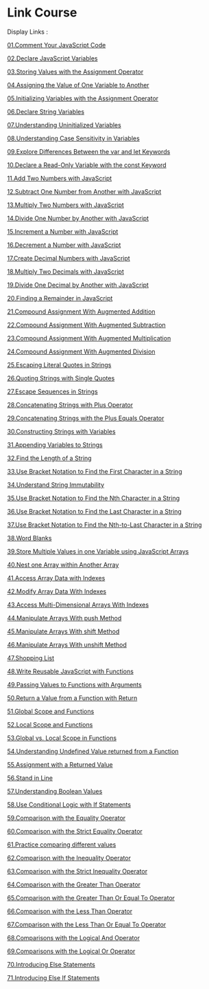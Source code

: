 # Link Course


Display Links :

[01.Comment Your JavaScript Code](./01.Comment%20Your%20JavaScript%20Code/)

[02.Declare JavaScript Variables](./02.Declare%20JavaScript%20Variables/)

[03.Storing Values with the Assignment Operator](03.Storing%20Values%20with%20the%20Assignment%20Operator/)

[04.Assigning the Value of One Variable to Another](./04.Assigning%20the%20Value%20of%20One%20Variable%20to%20Another/)

[05.Initializing Variables with the Assignment Operator](./05.Initializing%20Variables%20with%20the%20Assignment%20Operator/)

[06.Declare String Variables](./06.Declare%20String%20Variables/)

[07.Understanding Uninitialized Variables](./07.Understanding%20Uninitialized%20Variables/)

[08.Understanding Case Sensitivity in Variables](./08.Understanding%20Case%20Sensitivity%20in%20Variables/)

[09.Explore Differences Between the var and let Keywords](./09.Explore%20Differences%20Between%20the%20var%20and%20let%20Keywords/)

[10.Declare a Read-Only Variable with the const Keyword](./10.Declare%20a%20Read-Only%20Variable%20with%20the%20const%20Keyword/)

[11.Add Two Numbers with JavaScript](./11.Add%20Two%20Numbers%20with%20JavaScript/)

[12.Subtract One Number from Another with JavaScript](./12.Subtract%20One%20Number%20from%20Another%20with%20JavaScript/)

[13.Multiply Two Numbers with JavaScript](./13.Multiply%20Two%20Numbers%20with%20JavaScript/)

[14.Divide One Number by Another with JavaScript](./14.Divide%20One%20Number%20by%20Another%20with%20JavaScript/)

[15.Increment a Number with JavaScript](./15.Increment%20a%20Number%20with%20JavaScript/)

[16.Decrement a Number with JavaScript](./16.Decrement%20a%20Number%20with%20JavaScript/)

[17.Create Decimal Numbers with JavaScript](./17.Create%20Decimal%20Numbers%20with%20JavaScript/)

[18.Multiply Two Decimals with JavaScript](./18.Multiply%20Two%20Decimals%20with%20JavaScript/)

[19.Divide One Decimal by Another with JavaScript](./19.Divide%20One%20Decimal%20by%20Another%20with%20JavaScript/)

[20.Finding a Remainder in JavaScript](./20.Finding%20a%20Remainder%20in%20JavaScript/)

[21.Compound Assignment With Augmented Addition](./21.Compound%20Assignment%20With%20Augmented%20Addition/)

[22.Compound Assignment With Augmented Subtraction](./22.Compound%20Assignment%20With%20Augmented%20Subtraction/)

[23.Compound Assignment With Augmented Multiplication](./23.Compound%20Assignment%20With%20Augmented%20Multiplication/)

[24.Compound Assignment With Augmented Division](./24.Compound%20Assignment%20With%20Augmented%20Division/)

[25.Escaping Literal Quotes in Strings](./25.Escaping%20Literal%20Quotes%20in%20Strings/)

[26.Quoting Strings with Single Quotes](./26.Quoting%20Strings%20with%20Single%20Quotes/)

[27.Escape Sequences in Strings](./27.Escape%20Sequences%20in%20Strings/)

[28.Concatenating Strings with Plus Operator](./28.Concatenating%20Strings%20with%20Plus%20Operator/)

[29.Concatenating Strings with the Plus Equals Operator](./29.Concatenating%20Strings%20with%20the%20Plus%20Equals%20Operator/)

[30.Constructing Strings with Variables](./30.Constructing%20Strings%20with%20Variables/)

[31.Appending Variables to Strings](./31.Appending%20Variables%20to%20Strings/)

[32.Find the Length of a String](./32.Find%20the%20Length%20of%20a%20String/)

[33.Use Bracket Notation to Find the First Character in a String](./33.Use%20Bracket%20Notation%20to%20Find%20the%20First%20Character%20in%20a%20String/)

[34.Understand String Immutability](./34.Understand%20String%20Immutability/)

[35.Use Bracket Notation to Find the Nth Character in a String](./35.Use%20Bracket%20Notation%20to%20Find%20the%20Nth%20Character%20in%20a%20String/)

[36.Use Bracket Notation to Find the Last Character in a String](./36.Use%20Bracket%20Notation%20to%20Find%20the%20Last%20Character%20in%20a%20String/)

[37.Use Bracket Notation to Find the Nth-to-Last Character in a String](./37.Use%20Bracket%20Notation%20to%20Find%20the%20Nth-to-Last%20Character%20in%20a%20String/)

[38.Word Blanks](./38.Word%20Blanks/)

[39.Store Multiple Values in one Variable using JavaScript Arrays](./39.Store%20Multiple%20Values%20in%20one%20Variable%20using%20JavaScript%20Arrays/)

[40.Nest one Array within Another Array](./40.Nest%20one%20Array%20within%20Another%20Array/)

[41.Access Array Data with Indexes](./41.Access%20Array%20Data%20with%20Indexes/)

[42.Modify Array Data With Indexes](./42.Modify%20Array%20Data%20With%20Indexes/)

[43.Access Multi-Dimensional Arrays With Indexes](./43.Access%20Multi-Dimensional%20Arrays%20With%20Indexes/)

[44.Manipulate Arrays With push Method](./44.Manipulate%20Arrays%20With%20push%20Method/)

[45.Manipulate Arrays With shift Method](./45.Manipulate%20Arrays%20With%20shift%20Method/)

[46.Manipulate Arrays With unshift Method](./46.Manipulate%20Arrays%20With%20unshift%20Method/)

[47.Shopping List](./47.Shopping%20List/)

[48.Write Reusable JavaScript with Functions](./48.Write%20Reusable%20JavaScript%20with%20Functions/)

[49.Passing Values to Functions with Arguments](./49.Passing%20Values%20to%20Functions%20with%20Arguments/)

[50.Return a Value from a Function with Return](./50.Return%20a%20Value%20from%20a%20Function%20with%20Return/)

[51.Global Scope and Functions](./51.Global%20Scope%20and%20Functions/)

[52.Local Scope and Functions](./52.Local%20Scope%20and%20Functions/)

[53.Global vs. Local Scope in Functions](./53.Global%20vs.%20Local%20Scope%20in%20Functions/)

[54.Understanding Undefined Value returned from a Function](./54.Understanding%20Undefined%20Value%20returned%20from%20a%20Function/)

[55.Assignment with a Returned Value](./55.Assignment%20with%20a%20Returned%20Value/)

[56.Stand in Line](./56.Stand%20in%20Line/)

[57.Understanding Boolean Values](./57.Understanding%20Boolean%20Values/)

[58.Use Conditional Logic with If Statements](./58.Use%20Conditional%20Logic%20with%20If%20Statements/)

[59.Comparison with the Equality Operator](./59.Comparison%20with%20the%20Equality%20Operator/)

[60.Comparison with the Strict Equality Operator](./60.Comparison%20with%20the%20Strict%20Equality%20Operator/)

[61.Practice comparing different values](./61.Practice%20comparing%20different%20values/)

[62.Comparison with the Inequality Operator](./62.Comparison%20with%20the%20Inequality%20Operator/)

[63.Comparison with the Strict Inequality Operator](./63.Comparison%20with%20the%20Strict%20Inequality%20Operator/)

[64.Comparison with the Greater Than Operator](./64.Comparison%20with%20the%20Greater%20Than%20Operator/)

[65.Comparison with the Greater Than Or Equal To Operator](./65.Comparison%20with%20the%20Greater%20Than%20Or%20Equal%20To%20Operator/)

[66.Comparison with the Less Than Operator](./66.Comparison%20with%20the%20Less%20Than%20Operator/)

[67.Comparison with the Less Than Or Equal To Operator](./67.Comparison%20with%20the%20Less%20Than%20Or%20Equal%20To%20Operator/)

[68.Comparisons with the Logical And Operator](./68.Comparisons%20with%20the%20Logical%20And%20Operator/)

[69.Comparisons with the Logical Or Operator](./69.Comparisons%20with%20the%20Logical%20Or%20Operator/)

[70.Introducing Else Statements](./70.Introducing%20Else%20Statements/)

[71.Introducing Else If Statements](./71.Introducing%20Else%20If%20Statements/)

[]()

[]()

[]()

[]()

[]()

[]()

[]()

[]()

[]()

[]()

[]()

[]()

[]()

[]()

[]()

[]()

[]()

[]()

[]()

[]()

[]()

[]()

[]()

[]()

[]()

[]()

[]()

[]()

[]()

[]()

[]()

[]()

[]()

[]()

[]()

[]()

[]()

[]()

[]()

[]()

[]()

[]()

[]()

[]()

[]()

[]()

[]()

[]()

[]()

[]()

[]()

[]()

[]()

[]()

[]()

[]()

[]()

[]()

[]()

[]()

[]()

[]()

[]()

[]()

[]()

[]()

[]()

[]()

[]()

[]()

[]()

[]()

[]()

[]()

[]()

[]()

[]()

[]()

[]()

[]()

[]()

[]()

[]()

[]()

[]()

[]()

[]()

[]()

[]()

[]()

[]()

[]()

[]()

[]()

[]()

[]()

[]()

[]()

[]()

[]()

[]()

[]()

[]()

[]()

[]()

[]()

[]()

[]()

[]()

[]()
